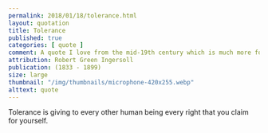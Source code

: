```yaml
---
permalink: 2018/01/18/tolerance.html
layout: quotation
title: Tolerance
published: true
categories: [ quote ]
comment: A quote I love from the mid-19th century which is much more forward thinking than many people in the 21st.
attribution: Robert Green Ingersoll
publication: (1833 - 1899)
size: large
thumbnail: "/img/thumbnails/microphone-420x255.webp"
alttext: quote
---
```


Tolerance is giving to every other human being every right that you claim for yourself.
